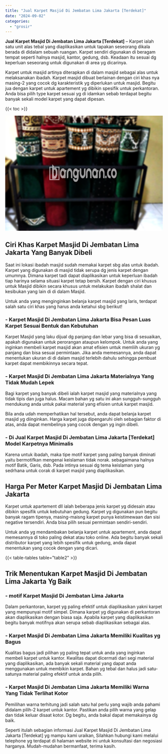 ```yaml
---
title: "Jual Karpet Masjid Di Jembatan Lima Jakarta [Terdekat]"
date: "2024-09-02"
categories: 
  - "grosir"
---
```


**Jual Karpet Masjid Di Jembatan Lima Jakarta \[Terdekat\]** – Karpet ialah satu unit alas tebal yang diaplikasikan untuk tapakan seseorang dikala berada di didalam sebuah ruangan. Karpet sendiri digunakan di beragam tempat seperti halnya masjid, kantor, gedung, dsb. Keadaan itu sesuai dg keperluan seseorang untuk digunakan di area yg dicarinya.

Karpet untuk masjid artinya diterapkan di dalam masjid sebagai alas untuk melaksanakan ibadah. Karpet masjid dibuat berlainan dengan ciri khas nya masing-2 yang cocok dg karakteristik yg diperlukan untuk masjid. Begitu jua dengan karpet untuk apartement yg dibikin spesifik untuk perkantoran. Anda bisa pilih type karpet sesuai yg di idamkan sebab terdapat begitu banyak sekali model karpet yang dapat dipesan.

{{< toc >}}

![Jual Karpet Masjid Di Jembatan Lima Jakarta [Terdekat]](/images/grosir-karpet-murah-38.png)

## Ciri Khas Karpet Masjid Di Jembatan Lima Jakarta Yang Banyak Dibeli

Saat ini lokasi ibadah masjid sudah memakai karpet sbg alas untuk ibadah. Karpet yang digunakan di masjid tidak serupa dg jenis karpet dengan umumnya. Dimana karpet tadi dapat diaplikasikan untuk keperluan ibadah tiap harinya selama situasi karpet tetap bersih. Karpet dengan ciri khusus untuk Masjid dibikin secara khusus untuk melakukan ibadah shalat dan kesibukan yang lain di di dalam Masjid.

Untuk anda yang menginginkan belanja karpet masjid yang laris, terdapat salah satu ciri khas yang harus anda ketahui sbg berikut!

### \- Karpet Masjid Di Jembatan Lima Jakarta Bisa Pesan Luas Karpet Sesuai Bentuk dan Kebutuhan

Karpet Masjid yang laku dijual dg panjang dan lebar yang bisa di sesuaikan, apakah digunakan untuk perorangan ataupun kelompok. Untuk anda yang inginkan membeli karpet masjid akan amat efisien untuk memliih ukuran yg panjang dan bisa sesuai permintaan. Jika anda memesannya, anda dapat menentukan ukuran di di dalam masjid terlebih dahulu sehingga pembuat karpet dapat membikinnya secara tepat.

### \- Karpet Masjid Di Jembatan Lima Jakarta Materialnya Yang Tidak Mudah Lepek

Bagi karpet yang banyak dibeli ialah karpet masjid yang materialnya yang tidak tipis dan juga halus. Macam bahan yg satu ini akan sungguh-sungguh mendukung anda untuk pakai material yang efisien untuk karpet masjid.

Bila anda udah memperhatikan hal tersebut, anda dapat belanja karpet masjid yg diinginkan. Harga karpet juga dipengaruhi oleh sebagian faktor di atas, anda dapat membelinya yang cocok dengan yg ingin dibeli.

### \- Di Jual Karpet Masjid Di Jembatan Lima Jakarta \[Terdekat\] Model Karpetnya Minimalis

Karena untuk ibadah, maka tipe motif karpet yang paling banyak diminati yaitu bermotifkan mengenai keislaman tidak norak. sebagaimana halnya motif Batik, Garis, dsb. Pada intinya sesuai dg tema keislaman yang sedrhana untuk corak di karpet masjid yang diaplikasikan.

## Harga Per Meter Karpet Masjid Di Jembatan Lima Jakarta

Karpet untuk apartement dll ialah beberapa jenis karpet yg didesain atau dibikin spesifik untuk kebutuhan gedung. Karpet yg digunakan pun begitu banyak ragam tipenya, masing-maisng karpet punya keistimewaan dan sisi negative tersendiri. Anda bisa pilih sesuai permintaan sendiri-sendiri.

Untuk anda yg mendambakan belanja karpet untuk apartement, anda dapat memesannya di toko paling dekat atau toko online. Ada begitu banyak sekali distributor karpet yang lebih spesifik untuk gedung, anda dapat menentukan yang cocok dengan yang dicari.

{{< table-tables table="table2" >}}

## Trik Menentukan Karpet Masjid Di Jembatan Lima Jakarta Yg Baik

### \- motif Karpet Masjid Di Jembatan Lima Jakarta

Dalam perkantoran, karpet yg paling efektif untuk diaplikasikan yakni karpet yang mempunyai motif simpel. Dimana karpet yg digunakan di perkantoran akan diaplikasikan dengan biasa saja. Apabila karpet yang diaplikasikan begitu banyak motifnya akan serupa sebab diaplikasikan sebagai alas.

### \- Karpet Masjid Di Jembatan Lima Jakarta Memiliki Kualitas yg Bagus

Kualitas bagus jadi pilihan yg paling tepat untuk anda yang inginkan membeli karpet untuk kantor. Kwalitas dapat dicermati dari segi material yang diaplikasikan, ada banyak sekali material yang dapat anda menggunakan untuk membikin karpet. Bahan yg tebal dan halus jadi satu-satunya material paling efektif untuk anda pilih.

### \- Karpet Masjid Di Jembatan Lima Jakarta Memiliki Warna Yang Tidak Terlihat Kotor

Pemilihan warna terhitung jadi salah satu hal perlu yang wajib anda pahami didalam pilih-2 karpet untuk kantor. Pastikan anda pilih warna yang gelap dan tidak keluar disaat kotor. Dg begitu, anda bakal dapat memakainya dg baik.

Seperti itulah sebagian informasi Jual Karpet Masjid Di Jembatan Lima Jakarta \[Terdekat\] yg mampu kami uraikan, Silahkan hubungi kami melalui telephone yg terdapat di halaman website ini untuk konsultasi dan negosiasi harganya. Mudah-mudahan bermanfaat, terima kasih.
